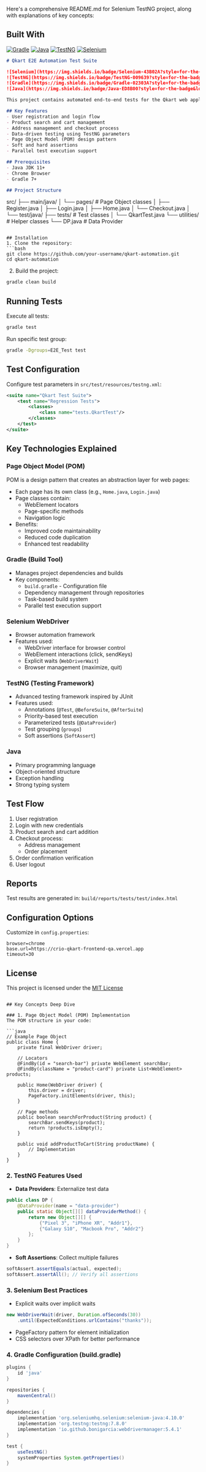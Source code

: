 Here's a comprehensive README.md for Selenium TestNG project, along with explanations of key concepts:

## Built With
[![Gradle](https://img.shields.io/badge/-Gradle-02303A?logo=gradle)](https://gradle.org/)
[![Java](https://img.shields.io/badge/-Java-ED8B00?logo=java)](https://java.com/)
[![TestNG](https://img.shields.io/badge/-TestNG-E42C2C)](https://testng.org/)
[![Selenium](https://img.shields.io/badge/-Selenium-43B02A?logo=selenium)](https://www.selenium.dev/)
```markdown
# Qkart E2E Automation Test Suite

![Selenium](https://img.shields.io/badge/Selenium-43B02A?style=for-the-badge&logo=Selenium&logoColor=white)
![TestNG](https://img.shields.io/badge/TestNG-009639?style=for-the-badge)
![Gradle](https://img.shields.io/badge/Gradle-02303A?style=for-the-badge&logo=Gradle&logoColor=white)
![Java](https://img.shields.io/badge/Java-ED8B00?style=for-the-badge&logo=openjdk&logoColor=white)

This project contains automated end-to-end tests for the Qkart web application using Selenium WebDriver with TestNG framework in Java.

## Key Features
- User registration and login flow
- Product search and cart management
- Address management and checkout process
- Data-driven testing using TestNG parameters
- Page Object Model (POM) design pattern
- Soft and hard assertions
- Parallel test execution support

## Prerequisites
- Java JDK 11+
- Chrome Browser
- Gradle 7+

## Project Structure
```
src/
├── main/java/
│   └── pages/              # Page Object classes
│       ├── Register.java
│       ├── Login.java
│       ├── Home.java
│       └── Checkout.java
│
└── test/java/
    ├── tests/              # Test classes
    │   └── QkartTest.java
    └── utilities/          # Helper classes
        └── DP.java         # Data Provider
```

## Installation
1. Clone the repository:
```bash
git clone https://github.com/your-username/qkart-automation.git
cd qkart-automation
```

2. Build the project:
```bash
gradle clean build
```

## Running Tests
Execute all tests:
```bash
gradle test
```

Run specific test group:
```bash
gradle -Dgroups=E2E_Test test
```

## Test Configuration
Configure test parameters in `src/test/resources/testng.xml`:
```xml
<suite name="Qkart Test Suite">
    <test name="Regression Tests">
        <classes>
            <class name="tests.QkartTest"/>
        </classes>
    </test>
</suite>
```

## Key Technologies Explained

###  Page Object Model (POM)
POM is a design pattern that creates an abstraction layer for web pages:
- Each page has its own class (e.g., `Home.java`, `Login.java`)
- Page classes contain:
  - WebElement locators
  - Page-specific methods
  - Navigation logic
- Benefits:
  - Improved code maintainability
  - Reduced code duplication
  - Enhanced test readability

###  Gradle (Build Tool)
- Manages project dependencies and builds
- Key components:
  - `build.gradle` - Configuration file
  - Dependency management through repositories
  - Task-based build system
  - Parallel test execution support

###  Selenium WebDriver
- Browser automation framework
- Features used:
  - WebDriver interface for browser control
  - WebElement interactions (click, sendKeys)
  - Explicit waits (`WebDriverWait`)
  - Browser management (maximize, quit)

###  TestNG (Testing Framework)
- Advanced testing framework inspired by JUnit
- Features used:
  - Annotations (`@Test`, `@BeforeSuite`, `@AfterSuite`)
  - Priority-based test execution
  - Parameterized tests (`@DataProvider`)
  - Test grouping (`groups`)
  - Soft assertions (`SoftAssert`)

###  Java
- Primary programming language
- Object-oriented structure
- Exception handling
- Strong typing system

## Test Flow
1. User registration
2. Login with new credentials
3. Product search and cart addition
4. Checkout process:
   - Address management
   - Order placement
5. Order confirmation verification
6. User logout

## Reports
Test results are generated in:
`build/reports/tests/test/index.html`

## Configuration Options
Customize in `config.properties`:
```properties
browser=chrome
base.url=https://crio-qkart-frontend-qa.vercel.app
timeout=30
```

## License
This project is licensed under the [MIT License](LICENSE)
```

## Key Concepts Deep Dive

### 1. Page Object Model (POM) Implementation
The POM structure in your code:

```java
// Example Page Object
public class Home {
    private final WebDriver driver;
    
    // Locators
    @FindBy(id = "search-bar") private WebElement searchBar;
    @FindBy(className = "product-card") private List<WebElement> products;
    
    public Home(WebDriver driver) {
        this.driver = driver;
        PageFactory.initElements(driver, this);
    }
    
    // Page methods
    public boolean searchForProduct(String product) {
        searchBar.sendKeys(product);
        return !products.isEmpty();
    }
    
    public void addProductToCart(String productName) {
        // Implementation
    }
}
```

### 2. TestNG Features Used
- **Data Providers**: Externalize test data
```java
public class DP {
    @DataProvider(name = "data-provider")
    public static Object[][] dataProviderMethod() {
        return new Object[][] {
            {"Pixel 3", "iPhone XR", "Addr1"},
            {"Galaxy S10", "Macbook Pro", "Addr2"}
        };
    }
}
```

- **Soft Assertions**: Collect multiple failures
```java
softAssert.assertEquals(actual, expected);
softAssert.assertAll(); // Verify all assertions
```

### 3. Selenium Best Practices
- Explicit waits over implicit waits
```java
new WebDriverWait(driver, Duration.ofSeconds(30))
    .until(ExpectedConditions.urlContains("thanks"));
```
- PageFactory pattern for element initialization
- CSS selectors over XPath for better performance

### 4. Gradle Configuration (build.gradle)
```groovy
plugins {
    id 'java'
}

repositories {
    mavenCentral()
}

dependencies {
    implementation 'org.seleniumhq.selenium:selenium-java:4.10.0'
    implementation 'org.testng:testng:7.8.0'
    implementation 'io.github.bonigarcia:webdrivermanager:5.4.1'
}

test {
    useTestNG()
    systemProperties System.getProperties()
}
```

